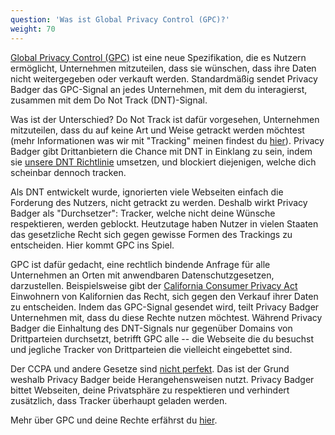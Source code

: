 ```yaml
---
question: 'Was ist Global Privacy Control (GPC)?'
weight: 70
---
```


[Global Privacy Control (GPC)](https://globalprivacycontrol.org/) ist eine neue Spezifikation, die es Nutzern ermöglicht, Unternehmen mitzuteilen, dass sie wünschen, dass ihre Daten nicht weitergegeben oder verkauft werden. Standardmäßig sendet Privacy Badger das GPC-Signal an jedes Unternehmen, mit dem du interagierst, zusammen mit dem Do Not Track (DNT)-Signal.

Was ist der Unterschied? Do Not Track ist dafür vorgesehen, Unternehmen mitzuteilen, dass du auf keine Art und Weise getrackt werden möchtest (mehr Informationen was wir mit "Tracking" meinen findest du [hier](https://www.eff.org/pages/understanding-effs-do-not-track-policy-universal-opt-out-tracking)). Privacy Badger gibt Drittanbietern die Chance mit DNT in Einklang zu sein, indem sie [unsere DNT Richtlinie](https://www.eff.org/dnt-policy/) umsetzen, und blockiert diejenigen, welche dich scheinbar dennoch tracken.

Als DNT entwickelt wurde, ignorierten viele Webseiten einfach die Forderung des Nutzers, nicht getrackt zu werden. Deshalb wirkt Privacy Badger als "Durchsetzer": Tracker, welche nicht deine Wünsche respektieren, werden geblockt. Heutzutage haben Nutzer in vielen Staaten das gesetzliche Recht sich gegen gewisse Formen des Trackings zu entscheiden. Hier kommt GPC ins Spiel.

GPC ist dafür gedacht, eine rechtlich bindende Anfrage für alle Unternehmen an Orten mit anwendbaren Datenschutzgesetzen, darzustellen. Beispielsweise gibt der [California Consumer Privacy Act](https://theccpa.org) Einwohnern von Kalifornien das Recht, sich gegen den Verkauf ihrer Daten zu entscheiden. Indem das GPC-Signal gesendet wird, teilt Privacy Badger Unternehmen mit, dass du diese Rechte nutzen möchtest. Während Privacy Badger die Einhaltung des DNT-Signals nur gegenüber Domains von Drittparteien durchsetzt, betrifft GPC alle -- die Webseite die du besuchst und jegliche Tracker von Drittparteien die vielleicht eingebettet sind.

Der CCPA und andere Gesetze sind [nicht perfekt](https://advocacy.consumerreports.org/press_release/consumer-reports-study-finds-significant-obstacles-to-exercising-california-privacy-rights/). Das ist der Grund weshalb Privacy Badger beide Herangehensweisen nutzt. Privacy Badger bittet Webseiten, deine Privatsphäre zu respektieren und verhindert zusätzlich, dass Tracker überhaupt geladen werden.

Mehr über GPC und deine Rechte erfährst du [hier](https://globalprivacycontrol.org/).
